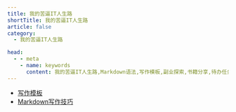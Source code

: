 ```yaml
---
title: 我的苦逼IT人生路
shortTitle: 我的苦逼IT人生路
article: false
category:
  - 我的苦逼IT人生路

head:
  - - meta
    - name: keywords
      content: 我的苦逼IT人生路,Markdown语法,写作模板,副业探索,书籍分享,待办任务
---
```

<!-- * [生命不熄,学习不止！](./learn.md) -->
<!-- * [程序员的中年危机](./fuye.md) -->
* [写作模板](./markdown-template.md)
* [Markdown写作技巧](./markdown.md)
<!-- * [每日必看!!!](./todo-list.md) -->